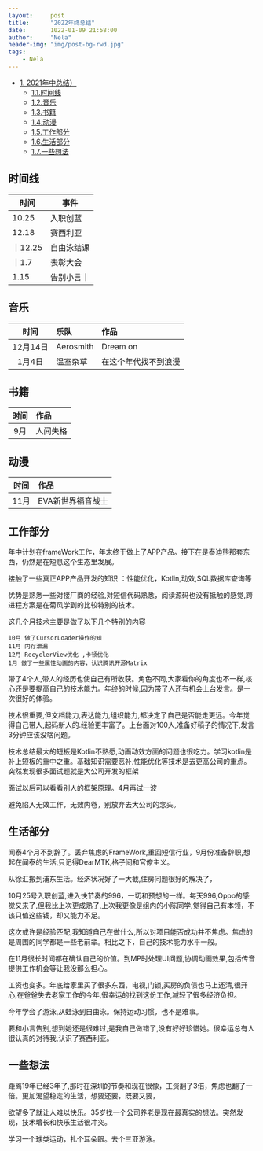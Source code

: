 ```yaml
---
layout:     post
title:      "2022年终总结"
date:       1022-01-09 21:58:00
author:     "Nela"
header-img: "img/post-bg-rwd.jpg"
tags:
    - Nela
---
```


<!-- TOC -->

- [1. 2021年中总结）](#1--2021年中总结)
    - [1.1.时间线](#时间线)
    - [1.2.音乐](#音乐)
    - [1.3.书籍](#书籍)
    - [1.4.动漫](#动漫)
    - [1.5.工作部分](#工作部分)
    - [1.6.生活部分](#生活部分)
    - [1.7.一些想法](#一些想法)
 
<!-- /TOC -->

## 时间线
  
| 时间      |     事件       |
| -------- | -------------- |
| 10.25      |入职创蓝    |
| 12.18      |赛西利亚    |
｜12.25  | 自由泳结课|
｜1.7  | 表彰大会|
| 1.15| 告别小言｜

## 音乐

| 时间                 |         乐队            | 作品                |
| :---------------------: | :----------------------- | :------------------ |
| 12月14日                   | Aerosmith    | Dream on     |
| 1月4日                   | 温室杂草    | 在这个年代找不到浪漫     |


## 书籍

| 时间       | 作品       |
| :-------: | :---------|
| 9月        | 人间失格|

## 动漫

| 时间       | 作品       |
| :-------: | :---------|
| 11月        | EVA新世界福音战士|

## 工作部分

年中计划在frameWork工作，年末终于做上了APP产品。接下在是泰迪熊那套东西，仍然是在短息这个生态里发展。

接触了一些真正APP产品开发的知识 ：性能优化，Kotlin,动效,SQL数据库查询等
    
优势是熟悉一些对接厂商的经验,对短信代码熟悉，阅读源码也没有抵触的感觉,跨进程方案是在菊风学到的比较特别的技术。
    
这几个月技术主要是做了以下几个特别的内容
    
    10月 做了CursorLoader操作的知
    11月 内存泄漏
    12月 RecyclerView优化 ,卡顿优化
    1月 做了一些属性动画的内容，认识腾讯开源Matrix

带了4个人,带人的经历也使自己有所收获。角色不同,大家看你的角度也不一样,核心还是要提高自己的技术能力。年终的时候,因为带了人还有机会上台发言。是一次很好的体验。

技术很重要,但文档能力,表达能力,组织能力,都决定了自己是否能走更远。今年觉得自己带人,起码新人的.经验更丰富了。上台面对100人,准备好稿子的情况下,发言3分钟应该没啥问题。

技术总结最大的短板是Kotlin不熟悉,动画动效方面的问题也很吃力。学习kotlin是补上短板的重中之重。基础知识需要恶补,性能优化等技术是去更高公司的重点。突然发现很多面试题就是大公司开发的框架

面试以后可以看看别人的框架原理。4月再试一波

避免陷入无效工作，无效内卷，别放弃去大公司的念头。

## 生活部分

闻泰4个月不到辞了。丢弃焦虑的FrameWork,重回短信行业，9月份准备辞职,想起在闻泰的生活,只记得DearMTK,格子间和官僚主义。

从徐汇搬到浦东生活。经济状况好了一大截,住房问题很好的解决了，

10月25号入职创蓝,进入快节奏的996，一切和预想的一样。每天996,Oppo的感觉又来了,但我比上次更成熟了,上次我更像是组内的小陈同学,觉得自己有本领，不该只值这些钱，却又能力不足。

这次或许是经验匹配,我知道自己在做什么,所以对项目能否成功并不焦虑。焦虑的是周围的同学都是一些老前辈。相比之下，自己的技术能力水平一般。

在11月很长时间都在确认自己的价值。到MP时处理UI问题,协调动画效果,包括传音提供工作机会等让我没那么担心。

工资也变多。年底给家里买了很多东西，电视,门锁,买房的负债也马上还清,很开心,在爸爸失去老家工作的今年,很幸运的找到这份工作,减轻了很多经济负担。

今年学会了游泳,从蛙泳到自由泳。保持运动习惯，也不是难事。

要和小言告别,想到她还是很难过,是我自己做错了,没有好好珍惜她。很幸运总有人很认真的对待我,认识了赛西利亚。


## 一些想法

距离19年已经3年了,那时在深圳的节奏和现在很像，工资翻了3倍，焦虑也翻了一倍。更加渴望稳定的生活，想要还要，既要又要，

欲望多了就让人难以快乐。35岁找一个公司养老是现在最真实的想法。突然发现，技术增长和快乐生活很冲突。

学习一个球类运动，扎个耳朵眼。去个三亚游泳。

